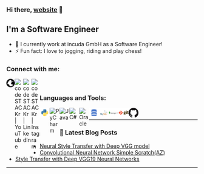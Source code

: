 ### Hi there,  [website] 👋

## I'm a Software Engineer
- 🔭 I currently work at incuda GmbH as a Software Engineer!
- ⚡ Fun fact: I love to jogging, riding and play chess!

### Connect with me:

[<img align="left" alt="codeSTACKr.com" width="22px" src="https://raw.githubusercontent.com/iconic/open-iconic/master/svg/globe.svg" />][website]
[<img align="left" alt="codeSTACKr | YouTube" width="22px" src="https://cdn.jsdelivr.net/npm/simple-icons@3.4.0/icons/facebook.svg" />][facebook]
[<img align="left" alt="codeSTACKr | LinkedIn" width="22px" src="https://cdn.jsdelivr.net/npm/simple-icons@v3/icons/linkedin.svg" />][linkedin]
[<img align="left" alt="codeSTACKr | Instagram" width="22px" src="https://cdn.jsdelivr.net/npm/simple-icons@3.4.0/icons/medium.svg" />][medium]

<br />

### Languages and Tools:

<img align="left" alt="Python" width="26px" src="https://raw.githubusercontent.com/github/explore/78df643247d429f6cc873026c0622819ad797942/topics/python/python.png" />
<img align="left" alt="PyCharm" width="26px" src="https://n7.nextpng.com/sticker-png/805/274/sticker-png-black-and-white-pc-logo-pycharm-logo-icons-logos-emojis-tech-companies.png" />
<img align="left" alt="Java" width="26px" src="https://www.pinpng.com/pngs/m/146-1469590_transparent-java-logo-png-png-download.png" />
<img align="left" alt="C#" width="26px" src="https://seeklogo.com/images/C/c-sharp-c-logo-02F17714BA-seeklogo.com.png" />
<img align="left" alt="Oracle" width="26px" src="https://www.neotys.com/wp-content/uploads/2018/06/oracle-logo.png" />
<img align="left" alt="SQL" width="26px" src="https://raw.githubusercontent.com/github/explore/80688e429a7d4ef2fca1e82350fe8e3517d3494d/topics/sql/sql.png" />
<img align="left" alt="MySQL" width="26px" src="https://raw.githubusercontent.com/github/explore/80688e429a7d4ef2fca1e82350fe8e3517d3494d/topics/mysql/mysql.png" />
<img align="left" alt="MongoDB" width="26px" src="https://raw.githubusercontent.com/github/explore/80688e429a7d4ef2fca1e82350fe8e3517d3494d/topics/mongodb/mongodb.png" />
<img align="left" alt="Git" width="26px" src="https://raw.githubusercontent.com/github/explore/80688e429a7d4ef2fca1e82350fe8e3517d3494d/topics/git/git.png" />
<img align="left" alt="GitHub" width="26px" src="https://raw.githubusercontent.com/github/explore/78df643247d429f6cc873026c0622819ad797942/topics/github/github.png" />

<br/>

---

### 📕 Latest Blog Posts
<!-- BLOG-POST-LIST:START -->
- [Neural Style Transfer with Deep VGG model](https://medium.com/@mirzezadeh.elvin/neural-style-transfer-with-deep-vgg-model-26b11ea06b7e)
- [Convolutional Neural Network Simple Scratch(AZ)](https://medium.com/@mirzezadeh.elvin/convolutional-neural-network-az-650e7497ab45)
- [Style Transfer with Deep VGG19 Neural Networks](https://mirzezadehelvin.wixsite.com/dsblog/post/style_transfer_with_vgg19)
<!-- BLOG-POST-LIST:END -->

---

[website]: https://mirzezadehelvin.wixsite.com/dsblog
[facebook]: https://www.facebook.com/elvin.mirze
[linkedin]: https://www.linkedin.com/in/elvinmirze/
[medium]: https://medium.com/@mirzezadeh.elvin
